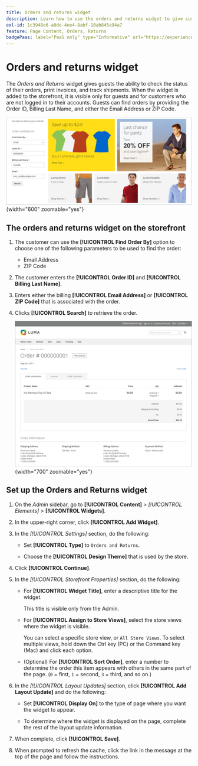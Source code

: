```yaml
---
title: Orders and returns widget
description: Learn how to use the orders and returns widget to give customers the ability to check the status of their orders, print invoices, and track shipments.
exl-id: 1c3948e6-a0de-4ee4-8abf-10ab845a94a7
feature: Page Content, Orders, Returns
badgePaas: label="PaaS only" type="Informative" url="https://experienceleague.adobe.com/en/docs/commerce/user-guides/product-solutions" tooltip="Applies to Adobe Commerce on Cloud projects (Adobe-managed PaaS infrastructure) and on-premises projects only."
---
```

# Orders and returns widget

The _Orders and Returns_ widget gives guests the ability to check the status of their orders, print invoices, and track shipments. When the widget is added to the storefront, it is visible only for guests and for customers who are not logged in to their accounts. Guests can find orders by providing the Order ID, Billing Last Name, and either the Email Address or ZIP Code.

![Orders and Returns widget in the sidebar on the storefront](./assets/storefront-widget-orders-returns-sidebar.png){width="600" zoomable="yes"}

## The orders and returns widget on the storefront

1. The customer can use the **[!UICONTROL Find Order By]** option to choose one of the following parameters to be used to find the order:

   - Email Address
   - ZIP Code

1. The customer enters the **[!UICONTROL Order ID]** and **[!UICONTROL Billing Last Name]**.

1. Enters either the billing **[!UICONTROL Email Address]** or **[!UICONTROL ZIP Code]** that is associated with the order.

1. Clicks **[!UICONTROL Search]** to retrieve the order.

   ![Order information displayed in the storefront](./assets/storefront-widget-orders-returns-view.png){width="700" zoomable="yes"}

## Set up the Orders and Returns widget

1. On the _Admin_ sidebar, go to **[!UICONTROL Content]** > _[!UICONTROL Elements]_ > **[!UICONTROL Widgets]**.

1. In the upper-right corner, click **[!UICONTROL Add Widget]**.

1. In the _[!UICONTROL Settings]_ section, do the following:

   - Set **[!UICONTROL Type]** to `Orders and Returns`.

   - Choose the **[!UICONTROL Design Theme]** that is used by the store.

1. Click **[!UICONTROL Continue]**.

1. In the _[!UICONTROL Storefront Properties]_ section, do the following:

   - For **[!UICONTROL Widget Title]**, enter a descriptive title for the widget.

      This title is visible only from the Admin.

   - For **[!UICONTROL Assign to Store Views]**, select the store views where the widget is visible.

      You can select a specific store view, or `All Store Views`. To select multiple views, hold down the Ctrl key (PC) or the Command key (Mac) and click each option.

   - (Optional) For **[!UICONTROL Sort Order]**, enter a number to determine the order this item appears with others in the same part of the page. (`0` = first, `1` = second, `3` = third, and so on.)

1. In the _[!UICONTROL Layout Updates]_ section, click **[!UICONTROL Add Layout Update]** and do the following:

   - Set **[!UICONTROL Display On]** to the type of page where you want the widget to appear.

   - To determine where the widget is displayed on the page, complete the rest of the layout update information.

1. When complete, click **[!UICONTROL Save]**.

1. When prompted to refresh the cache, click the link in the message at the top of the page and follow the instructions.
